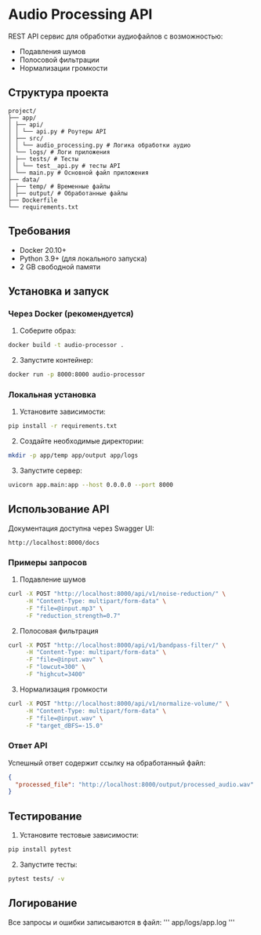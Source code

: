 ﻿# Audio Processing API

REST API сервис для обработки аудиофайлов с возможностью:
- Подавления шумов
- Полосовой фильтрации
- Нормализации громкости

## Структура проекта
```
project/
├── app/
│ ├── api/
│ │ └── api.py # Роутеры API
│ ├── src/
│ │ └── audio_processing.py # Логика обработки аудио
│ └── logs/ # Логи приложения
│ ├── tests/ # Тесты
│ │ └── test__api.py # тесты API
│ └── main.py # Основной файл приложения
├── data/
│ ├── temp/ # Временные файлы
│ ├── output/ # Обработанные файлы
├── Dockerfile
└── requirements.txt
```
## Требования

- Docker 20.10+
- Python 3.9+ (для локального запуска)
- 2 GB свободной памяти

## Установка и запуск

### Через Docker (рекомендуется)

1. Соберите образ:
```bash
docker build -t audio-processor .
```

2. Запустите контейнер:
```bash
docker run -p 8000:8000 audio-processor
```
### Локальная установка
1. Установите зависимости:
```bash
pip install -r requirements.txt
```
2. Создайте необходимые директории:
```bash
mkdir -p app/temp app/output app/logs
```
3. Запустите сервер:
```bash
uvicorn app.main:app --host 0.0.0.0 --port 8000
```
## Использование API

Документация доступна через Swagger UI:
```url
http://localhost:8000/docs
```

### Примеры запросов
1. Подавление шумов
```bash
curl -X POST "http://localhost:8000/api/v1/noise-reduction/" \
     -H "Content-Type: multipart/form-data" \
     -F "file=@input.mp3" \
     -F "reduction_strength=0.7"
```
2. Полосовая фильтрация
```bash
curl -X POST "http://localhost:8000/api/v1/bandpass-filter/" \
     -H "Content-Type: multipart/form-data" \
     -F "file=@input.wav" \
     -F "lowcut=300" \
     -F "highcut=3400"
```
3. Нормализация громкости
```bash
curl -X POST "http://localhost:8000/api/v1/normalize-volume/" \
     -H "Content-Type: multipart/form-data" \
     -F "file=@input.wav" \
     -F "target_dBFS=-15.0"
```
### Ответ API

Успешный ответ содержит ссылку на обработанный файл:
```json
{
  "processed_file": "http://localhost:8000/output/processed_audio.wav"
}
```
## Тестирование

1. Установите тестовые зависимости:

```bash
pip install pytest
```
2. Запустите тесты:

```bash
pytest tests/ -v
```
## Логирование
Все запросы и ошибки записываются в файл:
'''
app/logs/app.log
'''